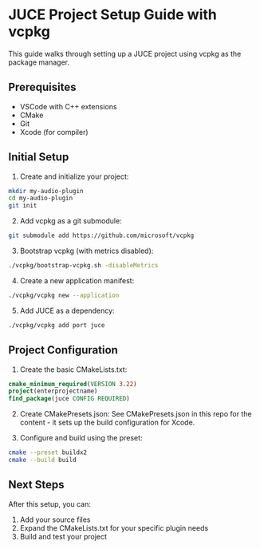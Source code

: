 # JUCE Project Setup Guide with vcpkg
This guide walks through setting up a JUCE project using vcpkg as the package manager.

## Prerequisites
- VSCode with C++ extensions
- CMake
- Git
- Xcode (for compiler)

## Initial Setup
1. Create and initialize your project:
```zsh
mkdir my-audio-plugin
cd my-audio-plugin
git init
```

2. Add vcpkg as a git submodule:
```zsh
git submodule add https://github.com/microsoft/vcpkg
```

3. Bootstrap vcpkg (with metrics disabled):
```zsh
./vcpkg/bootstrap-vcpkg.sh -disableMetrics
```

4. Create a new application manifest:
```zsh
./vcpkg/vcpkg new --application
```

5. Add JUCE as a dependency:
```zsh
./vcpkg/vcpkg add port juce
```

## Project Configuration
1. Create the basic CMakeLists.txt:
```cmake
cmake_minimum_required(VERSION 3.22)
project(enterprojectname)
find_package(juce CONFIG REQUIRED)
```

2. Create CMakePresets.json:
See CMakePresets.json in this repo for the content - it sets up the build configuration for Xcode.

3. Configure and build using the preset:
```zsh
cmake --preset buildx2
cmake --build build
```

## Next Steps
After this setup, you can:
1. Add your source files
2. Expand the CMakeLists.txt for your specific plugin needs
3. Build and test your project
